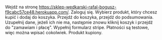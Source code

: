 Wejdź na stronę https://sklep-wedkarski-rafal-bogusz-f9cabc57ce48.herokuapp.com/.
Zaloguj się.
Wybierz produkt, który chcesz kupić i dodaj do koszyka.
Przejdź do koszyka, przejdź do podsumowania.
Uzupełnij dane, jeżeli ich nie ma, następnie znowu kliknij koszyk i przejdź do "zamawiam i płacę".
Wypełnij formularz stripe. Płatności są testowe, więc można wpisać cokolwiek.
Produkt kupiony.
